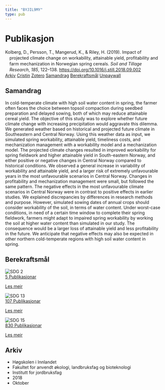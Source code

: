```yaml
---
title: "BYJIL9MY"
type: pub
---
```

<h1>Publikasjon</h1>
<article id="csl-bib-container-BYJIL9MY" class="csl-bib-container">
  <div class="csl-bib-body" style="line-height: 1.35; padding-left: 1em; text-indent:-1em;">
  <div class="csl-entry">Kolberg, D., Persson, T., Mangerud, K., &amp; Riley, H. (2019). Impact of projected climate change on workability, attainable yield, profitability and farm mechanization in Norwegian spring cereals. <i>Soil and Tillage Research</i>, <i>185</i>, 122&#x2013;138. <a href="https://doi.org/10.1016/j.still.2018.09.002">https://doi.org/10.1016/j.still.2018.09.002</a></div>
</div>
  <div class="csl-bib-buttons">
    <a href="#taxonomy-article-BYJIL9MY" class="csl-bib-button">Arkiv</a>
    <a href="https://app.cristin.no/results/show.jsf?id=1623832" alt="Cristin URL" class="csl-bib-button">Cristin</a>
    <a href="http://zotero.org/groups/5402882/items/BYJIL9MY" alt="Zotero URL" class="csl-bib-button">Zotero</a>
    <a href="#abstract-article-BYJIL9MY" class="csl-bib-button">Samandrag</a>
    <a href="#sdg-article-BYJIL9MY" class="csl-bib-button">Berekraftsmål</a>
    <a href="https://doi.org/10.1016/j.still.2018.09.002" class="csl-bib-button">Unpaywall</a>
  </div>
  <div id="csl-bib-meta-container-BYJIL9MY"></div>
</article>
<div id="csl-bib-meta-BYJIL9MY" class="csl-bib-meta">
  <article id="abstract-article-BYJIL9MY" class="abstract-article">
    <h1>Samandrag</h1>
    In cold-temperate climate with high soil water content in spring, the farmer often faces the choice between topsoil compaction during seedbed preparation and delayed sowing, both of which may reduce attainable cereal yield. The objective of this study was to explore whether future climate change with increasing precipitation would aggravate this dilemma. We generated weather based on historical and projected future climate in Southeastern and Central Norway. Using this weather data as input, we simulated spring workability, attainable yield, timeliness costs, and mechanization management with a workability model and a mechanization model. The projected climate changes resulted in improved workability for spring fieldwork and higher attainable yield in South-eastern Norway, and either positive or negative changes in Central Norway compared to historical conditions. We observed a general increase in variability of workability and attainable yield, and a larger risk of extremely unfavourable years in the most unfavourable scenarios in Central Norway. Changes in profitability and mechanization management were small, but followed the same pattern. The negative effects in the most unfavourable climate scenarios in Central Norway were in contrast to positive effects in earlier studies. We explained discrepancies by differences in research methods and purpose. However, simulated sowing dates of annual crops should consider workability of the soil, in terms of water content. Under worst-case conditions, in need of a certain time window to complete their spring fieldwork, farmers might adapt to impaired spring workability by working the soil at higher water content than simulated in our study. The consequence would be a larger loss of attainable yield and less profitability in the future. We anticipate that negative effects may also be expected in other northern cold-temperate regions with high soil water content in spring.
  </article>
  <article id="sdg-article-BYJIL9MY" class="sdg-article">
    <h1>Berekraftsmål</h1>
    <div class="sdg-container"><div id="sdg2" class="sdg"> <img src="{{< params subfolder >}}images/sdg/sdg02_no.png" class="image" alt="SDG 2"> <div class="sdg-overlay"> <a href="{{< params subfolder >}}no/archive/?sdg=2#archive" class="sdg-publication-count"><span>5</span> Publikasjonar</a> <p><a href="NA" class="sdg-read-more">Les meir</a></p> </div> </div> <div id="sdg13" class="sdg"> <img src="{{< params subfolder >}}images/sdg/sdg13_no.png" class="image" alt="SDG 13"> <div class="sdg-overlay"> <a href="{{< params subfolder >}}no/archive/?sdg=13#archive" class="sdg-publication-count"><span>107</span> Publikasjonar</a> <p><a href="NA" class="sdg-read-more">Les meir</a></p> </div> </div> <div id="sdg15" class="sdg"> <img src="{{< params subfolder >}}images/sdg/sdg15_no.png" class="image" alt="SDG 15"> <div class="sdg-overlay"> <a href="{{< params subfolder >}}no/archive/?sdg=15#archive" class="sdg-publication-count"><span>830</span> Publikasjonar</a> <p><a href="NA" class="sdg-read-more">Les meir</a></p> </div> </div></div>
  </article>
  <article id="taxonomy-article-BYJIL9MY" class="taxonomy-article">
    <h1>Arkiv</h1>
    <ul>
      <li>Høgskolen i Innlandet</li>
      <li>Fakultet for anvendt økologi, landbruksfag og bioteknologi</li>
      <li>Institutt for jordbruksfag</li>
      <li>2018</li>
      <li>Oktober</li>
    </ul>
  </article>
</div>

